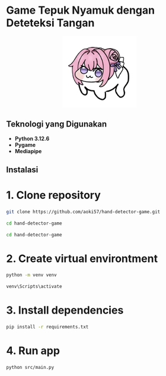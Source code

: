 # Game Tepuk Nyamuk dengan Deteteksi Tangan

<p align="center">
<img src="assets/mosquito.png" width="200" alt="Laravel Logo">
</p>

## Teknologi yang Digunakan

- **Python 3.12.6**
- **Pygame**
- **Mediapipe**

## Instalasi

# 1. Clone repository

```bash
git clone https://github.com/aoki57/hand-detector-game.git
```

```bash
cd hand-detector-game
```

```bash
cd hand-detector-game
```

# 2. Create virtual environtment

```bash
python -m venv venv
```

```bash
venv\Scripts\activate
```

# 3. Install dependencies

```bash
pip install -r requirements.txt
```

# 4. Run app

```bash
python src/main.py
```
